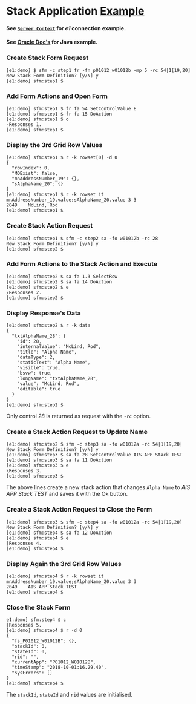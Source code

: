# Stack Application [Example](../README.md#examples)

#### See [`Server Context`](./cmd-sv.md#examples) for _e1_ connection example.

#### See [Oracle Doc's](https://docs.oracle.com/cd/E53430_01/EOTJC/perform_ais_formsvc_calls.htm#EOTJC132) for Java example.

### Create Stack Form Request
```
[e1:demo] $ sfm -c step1 fr -fn p01012_w01012b -mp 5 -rc 54|1[19,20]
New Stack Form Definition? [y/N] y
[e1:demo] sfm:step1 $ 
```

### Add Form Actions and Open Form
```
[e1:demo] sfm:step1 $ fr fa 54 SetControlValue E
[e1:demo] sfm:step1 $ fr fa 15 DoAction
[e1:demo] sfm:step1 $ o
-Responses 1.
[e1:demo] sfm:step1 $ 
```

### Display the 3rd Grid Row Values
```
[e1:demo] sfm:step1 $ r -k rowset[0] -d 0              
{
  "rowIndex": 0,
  "MOExist": false,
  "mnAddressNumber_19": {},
  "sAlphaName_20": {}
}
[e1:demo] sfm:step1 $ r -k rowset it mnAddressNumber_19.value;sAlphaName_20.value 3 3
2049	McLind, Rod	
[e1:demo] sfm:step1 $ 
```

### Create Stack Action Request
```
[e1:demo] sfm:step1 $ sfm -c step2 sa -fo w01012b -rc 28
New Stack Form Definition? [y/N] y
[e1:demo] sfm:step2 $ 
```

### Add Form Actions to the Stack Action and Execute
```
[e1:demo] sfm:step2 $ sa fa 1.3 SelectRow
[e1:demo] sfm:step2 $ sa fa 14 DoAction
[e1:demo] sfm:step2 $ e
/Responses 2.
[e1:demo] sfm:step2 $ 
```

### Display Response's Data
```
[e1:demo] sfm:step2 $ r -k data
{
  "txtAlphaName_28": {
    "id": 28,
    "internalValue": "McLind, Rod",
    "title": "Alpha Name",
    "dataType": 2,
    "staticText": "Alpha Name",
    "visible": true,
    "bsvw": true,
    "longName": "txtAlphaName_28",
    "value": "McLind, Rod",
    "editable": true
  }
}
[e1:demo] sfm:step2 $ 
```
Only control  _28_ is returned as request with  the `-rc` option.

### Create a Stack Action Request to Update Name
```
[e1:demo] sfm:step2 $ sfm -c step3 sa -fo w01012a -rc 54|1[19,20]
New Stack Form Definition? [y/N] y
[e1:demo] sfm:step3 $ sa fa 28 SetControlValue AIS APP Stack TEST
[e1:demo] sfm:step3 $ sa fa 11 DoAction
[e1:demo] sfm:step3 $ e
\Responses 3.
[e1:demo] sfm:step3 $ 
```
The above lines create a new stack action that changes `Alpha Name` to _AIS APP Stack TEST_ and saves it with the Ok button.

### Create a Stack Action Request to Close the Form
```
[e1:demo] sfm:step3 $ sfm -c step4 sa -fo w01012a -rc 54|1[19,20]
New Stack Form Definition? [y/N] y
[e1:demo] sfm:step4 $ sa fa 12 DoAction
[e1:demo] sfm:step4 $ e
|Responses 4.
[e1:demo] sfm:step4 $ 
```

### Display Again the 3rd Grid Row Values
```
[e1:demo] sfm:step4 $ r -k rowset it mnAddressNumber_19.value;sAlphaName_20.value 3 3
2049	AIS APP Stack TEST	
[e1:demo] sfm:step4 $ 
```

### Close the Stack Form
```
e1:demo] sfm:step4 $ c
|Responses 5.
[e1:demo] sfm:step4 $ r -d 0
{
  "fs_P01012_W01012B": {},
  "stackId": 0,
  "stateId": 0,
  "rid": "",
  "currentApp": "P01012_W01012B",
  "timeStamp": "2018-10-01:16.29.40",
  "sysErrors": []
}
[e1:demo] sfm:step4 $ 
```
The `stackId`, `stateId` and `rid` values are initialised.

